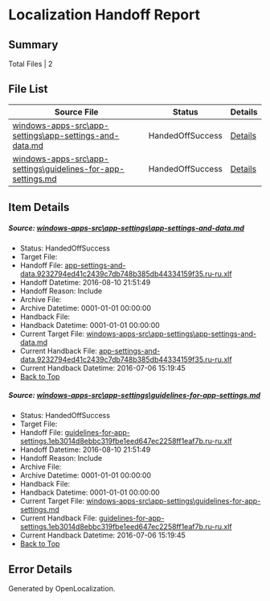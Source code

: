 # <a name='report-top'></a> Localization Handoff Report

## Summary
 Total Files | 2

## File List
 Source File | Status | Details 
 ----------- | ------ | ------- 
 [windows-apps-src\app-settings\app-settings-and-data.md](https://github.com/Microsoft/windows-apps/blob/aa0a1170332f00e482fca8466930af5da3295f64/windows-apps-src/app-settings/app-settings-and-data.md) | HandedOffSuccess | [Details](#8ba114c2b920e321aecd92a5b4d53825bdb5d59950)
 [windows-apps-src\app-settings\guidelines-for-app-settings.md](https://github.com/Microsoft/windows-apps/blob/78ede41d559613e89d3174430f5474559f48c6bf/windows-apps-src/app-settings/guidelines-for-app-settings.md) | HandedOffSuccess | [Details](#6302ec1bf332a27986876dbde4da92bbc916f85b51)

## Item Details
##### <a name='8ba114c2b920e321aecd92a5b4d53825bdb5d59950'></a> Source: [windows-apps-src\app-settings\app-settings-and-data.md](https://github.com/Microsoft/windows-apps/blob/aa0a1170332f00e482fca8466930af5da3295f64/windows-apps-src/app-settings/app-settings-and-data.md)
* Status: HandedOffSuccess
* Target File: 
* Handoff File: [app-settings-and-data.9232794ed41c2439c7db748b385db44334159f35.ru-ru.xlf](https://github.com/Microsoft/WDG.handoff/blob/21960125bb6e326dcf594df95879333201cdb44a/ol-handoff/Microsoft/windows-apps.ru-ru/master/app-settings-and-data.9232794ed41c2439c7db748b385db44334159f35.ru-ru.xlf)
* Handoff Datetime: 2016-08-10 21:51:49
* Handoff Reason: Include
* Archive File: 
* Archive Datetime: 0001-01-01 00:00:00
* Handback File: 
* Handback Datetime: 0001-01-01 00:00:00
* Current Target File: [windows-apps-src\app-settings\app-settings-and-data.md](https://github.com/Microsoft/windows-apps.ru-ru/blob/93f7daed53c2f646ab9c83858aa28237022d818d/windows-apps-src/app-settings/app-settings-and-data.md)
* Current Handback File: [app-settings-and-data.9232794ed41c2439c7db748b385db44334159f35.ru-ru.xlf](https://github.com/Microsoft/WDG.handback/blob/d3d0e23c0b6ca1c844ba3c34aead5291de8d3362/ol-handback/Microsoft/windows-apps.ru-ru/master/app-settings-and-data.9232794ed41c2439c7db748b385db44334159f35.ru-ru.xlf)
* Current Handback Datetime: 2016-07-06 15:19:45
* [Back to Top](#report-top)

##### <a name='6302ec1bf332a27986876dbde4da92bbc916f85b51'></a> Source: [windows-apps-src\app-settings\guidelines-for-app-settings.md](https://github.com/Microsoft/windows-apps/blob/78ede41d559613e89d3174430f5474559f48c6bf/windows-apps-src/app-settings/guidelines-for-app-settings.md)
* Status: HandedOffSuccess
* Target File: 
* Handoff File: [guidelines-for-app-settings.1eb3014d8ebbc319fbe1eed647ec2258ff1eaf7b.ru-ru.xlf](https://github.com/Microsoft/WDG.handoff/blob/21960125bb6e326dcf594df95879333201cdb44a/ol-handoff/Microsoft/windows-apps.ru-ru/master/guidelines-for-app-settings.1eb3014d8ebbc319fbe1eed647ec2258ff1eaf7b.ru-ru.xlf)
* Handoff Datetime: 2016-08-10 21:51:49
* Handoff Reason: Include
* Archive File: 
* Archive Datetime: 0001-01-01 00:00:00
* Handback File: 
* Handback Datetime: 0001-01-01 00:00:00
* Current Target File: [windows-apps-src\app-settings\guidelines-for-app-settings.md](https://github.com/Microsoft/windows-apps.ru-ru/blob/93f7daed53c2f646ab9c83858aa28237022d818d/windows-apps-src/app-settings/guidelines-for-app-settings.md)
* Current Handback File: [guidelines-for-app-settings.1eb3014d8ebbc319fbe1eed647ec2258ff1eaf7b.ru-ru.xlf](https://github.com/Microsoft/WDG.handback/blob/d3d0e23c0b6ca1c844ba3c34aead5291de8d3362/ol-handback/Microsoft/windows-apps.ru-ru/master/guidelines-for-app-settings.1eb3014d8ebbc319fbe1eed647ec2258ff1eaf7b.ru-ru.xlf)
* Current Handback Datetime: 2016-07-06 15:19:45
* [Back to Top](#report-top)


## Error Details

Generated by OpenLocalization.
